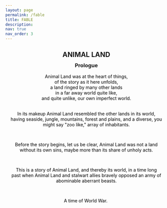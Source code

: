 ```yaml
---
layout: page
permalink: /fable
title: FABLE
description: 
nav: true
nav_order: 3
---
```


<div style="text-align: center; max-width: 600px; margin: 1em auto;">
  <h2 style="margin-bottom: 0.5em;">ANIMAL LAND</h2>
  <h3 style="margin-top: 0; margin-bottom: 1em;">Prologue</h3>
  <pre style="font-family: inherit; font-size: 1em; white-space: pre-wrap; border: 0; background-color: transparent; text-align: center; color: black;">
Animal Land was at the heart of things,
of the story as it here unfolds,
a land ringed by many other lands
in a far away world quite like,
and quite unlike, our own imperfect world.

In its makeup Animal Land resembled
the other lands in its world,
having seaside, jungle, mountains,
forest and plains, and a diverse,
you might say "zoo like,"
array of inhabitants.

Before the story begins, let us be clear,
Animal Land was not a land
without its own sins, maybe more
than its share of unholy acts.

This is a story of Animal Land, and thereby its world,
in a time long past when Animal Land and
stalwart allies bravely opposed
an army of abominable aberrant beasts.

A time of World War.
  </pre>
</div>

